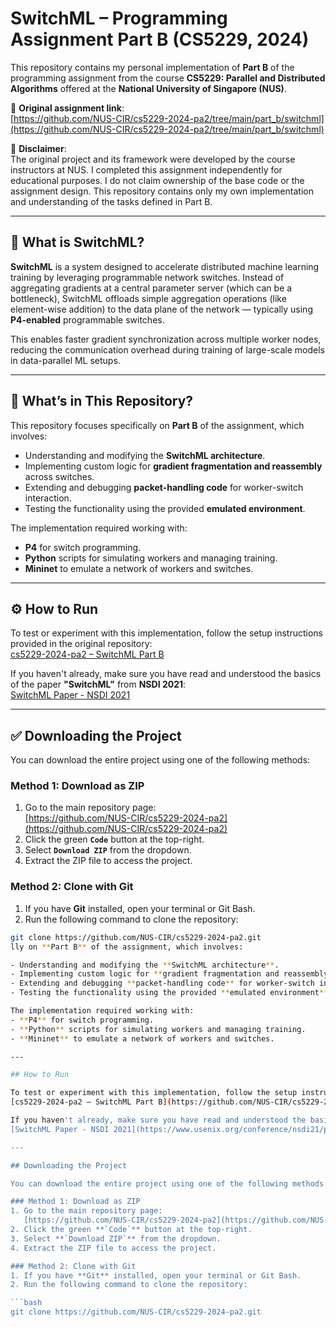 # SwitchML – Programming Assignment Part B (CS5229, 2024)

This repository contains my personal implementation of **Part B** of the programming assignment from the course **CS5229: Parallel and Distributed Algorithms** offered at the **National University of Singapore (NUS)**.

🔗 **Original assignment link**:  
[https://github.com/NUS-CIR/cs5229-2024-pa2/tree/main/part_b/switchml](https://github.com/NUS-CIR/cs5229-2024-pa2/tree/main/part_b/switchml)

📌 **Disclaimer**:  
The original project and its framework were developed by the course instructors at NUS. I completed this assignment independently for educational purposes. I do not claim ownership of the base code or the assignment design. This repository contains only my own implementation and understanding of the tasks defined in Part B.

---

## 🧠 What is SwitchML?

**SwitchML** is a system designed to accelerate distributed machine learning training by leveraging programmable network switches. Instead of aggregating gradients at a central parameter server (which can be a bottleneck), SwitchML offloads simple aggregation operations (like element-wise addition) to the data plane of the network — typically using **P4-enabled** programmable switches.

This enables faster gradient synchronization across multiple worker nodes, reducing the communication overhead during training of large-scale models in data-parallel ML setups.

---

## 📂 What’s in This Repository?

This repository focuses specifically on **Part B** of the assignment, which involves:

- Understanding and modifying the **SwitchML architecture**.
- Implementing custom logic for **gradient fragmentation and reassembly** across switches.
- Extending and debugging **packet-handling code** for worker-switch interaction.
- Testing the functionality using the provided **emulated environment**.

The implementation required working with:
- **P4** for switch programming.
- **Python** scripts for simulating workers and managing training.
- **Mininet** to emulate a network of workers and switches.

---

## ⚙️ How to Run

To test or experiment with this implementation, follow the setup instructions provided in the original repository:  
[cs5229-2024-pa2 – SwitchML Part B](https://github.com/NUS-CIR/cs5229-2024-pa2/tree/main/part_b/switchml)

If you haven't already, make sure you have read and understood the basics of the paper **"SwitchML"** from **NSDI 2021**:  
[SwitchML Paper - NSDI 2021](https://www.usenix.org/conference/nsdi21/presentation/sapio)

---

## ✅ Downloading the Project

You can download the entire project using one of the following methods:

### Method 1: Download as ZIP
1. Go to the main repository page:  
   [https://github.com/NUS-CIR/cs5229-2024-pa2](https://github.com/NUS-CIR/cs5229-2024-pa2)
2. Click the green **`Code`** button at the top-right.
3. Select **`Download ZIP`** from the dropdown.
4. Extract the ZIP file to access the project.

### Method 2: Clone with Git
1. If you have **Git** installed, open your terminal or Git Bash.
2. Run the following command to clone the repository:

```bash
git clone https://github.com/NUS-CIR/cs5229-2024-pa2.git
lly on **Part B** of the assignment, which involves:

- Understanding and modifying the **SwitchML architecture**.
- Implementing custom logic for **gradient fragmentation and reassembly** across switches.
- Extending and debugging **packet-handling code** for worker-switch interaction.
- Testing the functionality using the provided **emulated environment**.

The implementation required working with:
- **P4** for switch programming.
- **Python** scripts for simulating workers and managing training.
- **Mininet** to emulate a network of workers and switches.

---

## How to Run

To test or experiment with this implementation, follow the setup instructions provided in the original repository:  
[cs5229-2024-pa2 – SwitchML Part B](https://github.com/NUS-CIR/cs5229-2024-pa2/tree/main/part_b/switchml)

If you haven't already, make sure you have read and understood the basics of the paper **"SwitchML"** from **NSDI 2021**:  
[SwitchML Paper - NSDI 2021](https://www.usenix.org/conference/nsdi21/presentation/sapio)

---

## Downloading the Project

You can download the entire project using one of the following methods:

### Method 1: Download as ZIP
1. Go to the main repository page:  
   [https://github.com/NUS-CIR/cs5229-2024-pa2](https://github.com/NUS-CIR/cs5229-2024-pa2)
2. Click the green **`Code`** button at the top-right.
3. Select **`Download ZIP`** from the dropdown.
4. Extract the ZIP file to access the project.

### Method 2: Clone with Git
1. If you have **Git** installed, open your terminal or Git Bash.
2. Run the following command to clone the repository:

```bash
git clone https://github.com/NUS-CIR/cs5229-2024-pa2.git

